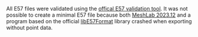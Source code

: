 All E57 files were validated using the [offical E57 validation tool](http://www.libe57.org/download.html). It was not possible to create a minimal E57 file because both [MeshLab 2023.12](https://www.meshlab.net/#download) and a program based on the official [libE57Format](https://github.com/asmaloney/libE57Format) library crashed when exporting without point data.
